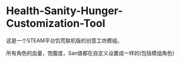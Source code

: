 # Health-Sanity-Hunger-Customization-Tool

这是一个STEAM平台饥荒联机版的创意工坊模组。

所有角色的血量，饱腹度，San值都在自定义设置成一样的(包括模组角色)
